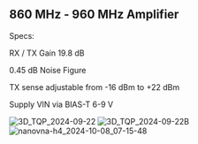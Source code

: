 ## **860 MHz - 960 MHz Amplifier**

Specs:

RX / TX Gain 19.8 dB

0.45 dB Noise Figure

TX sense adjustable from -16 dBm to +22 dBm

Supply VIN via BIAS-T 6-9 V

![3D_TQP_2024-09-22](https://github.com/user-attachments/assets/3a1e14d9-3013-4269-98f0-3574eb8a534a)
![3D_TQP_2024-09-22B](https://github.com/user-attachments/assets/208d65ba-3f0d-441d-955a-a3a855c1cf23)
![nanovna-h4_2024-10-08_07-15-48](https://github.com/user-attachments/assets/bd2b8982-fd15-4655-a4a9-18fa295bbd67)
